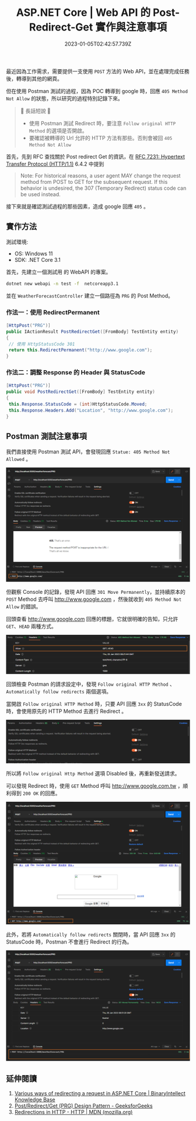 ﻿---
title: ASP.NET Core | Web API 的 Post-Redirect-Get 實作與注意事項
tags:
  - ASP.NET CORE
categories:
  - 軟體開發
keywords:
  - Post-Redirect-Get
  - Postman
  - .NET Core
date: 2023-01-05T02:42:57.739Z
description: 在進行 Post-Redirect-Get 實作時，301 redirect 到目標的網址時，發生回應 405。其問題的原因與 Postman
  的設定及目標網址允許的 HTTP 方法有關。
slug: post-redirect-get
---

最近因為工作需求，需要提供一支使用  `POST`  方法的 Web API，並在處理完成任務後，轉導到其他的網頁。

但在使用 Postman 測試的過程，因為 POC 轉導到 google 時，回應  `405 Method Not Allow` 的狀態，所以研究的過程特別記錄下來。

> 🔖 長話短說 🔖
>
> - 使用 Postman 測試 Redirect 時，要注意 `Follow original HTTP Method` 的選項是否開啟。
> - 要確認被轉導的 Url 允許的 HTTP 方法有那些。否則會被回 `405 Method Not Allow`

<!--more-->

首先，先到 RFC 查找關於 Post redirect Get 的資訊，在 [RFC 7231: Hypertext Transfer Protocol (HTTP/1.1)](https://www.rfc-editor.org/rfc/rfc7231#section-6.4.2) 6.4.2 中提到

> Note: For historical reasons, a user agent MAY change the request method from POST to GET for the subsequent request.  If this behavior is undesired, the 307 (Temporary Redirect) status code can be used instead.

接下來就是確認測試過程的那些因素，造成 google 回應 `405` 。

## 實作方法

測試環境:

- OS: Windows 11
- SDK: .NET Core 3.1

首先，先建立一個測試用 的 WebAPI 的專案。

``` bash
dotnet new webapi -n test -f  netcoreapp3.1
```

並在 `WeatherForecastController` 建立一個路徑為 `PRG`  的 Post Method。

### 作法一：使用 RedirectPermanent

```C#
[HttpPost("PRG")]
public IActionResult PostRedirectGet([FromBody] TestEntity entity)
{
 // 使用 HttpStatusCode 301
 return this.RedirectPermanent("http://www.google.com");
}
```

### 作法二：調整 Response 的 Header 與 StatusCode

```C#
[HttpPost("PRG")]
public void PostRedirectGet([FromBody] TestEntity entity)
{
 this.Response.StatusCode = (int)HttpStatusCode.Moved;
 this.Response.Headers.Add("Location", "http://www.google.com");
}
```

## Postman 測試注意事項

我們直接使用 Postman 測試 API，會發現回應 `Statue: 405 Method Not Allowed` 。

![Postman response 405](../../images/Post-Redirect-Get/RedirectPermanent_Postman_405.png)

但觀察 Console 的記錄，發現 API 回應 `301 Move Permanently`，並持續原本的  `POST`  Method 去呼叫 <http://www.google.com> ，然後就收到 `405 Method Not Allow` 的錯誤。

回頭查看 <http://www.google.com> 回應的標題，它就很明確的告知，只允許 `GET`、`HEAD` 兩種方式。

![Postman response header](../../images/Post-Redirect-Get/RedirectPermanent_Postman_405_Response_Header.png)

回頭檢查 Postman 的請求設定中，發現 `Follow original HTTP Method` 、`Automatically follow redirects` 兩個選項。

當開啟  `Follow original HTTP Method`  時，只要 API 回應 `3xx` 的 StatusCode 時，會使用原先的 HTTP Method 去進行 Redirect 。

![Postman request settings](../../images/Post-Redirect-Get/Postman_Request_settings.png)

所以將 `Follow original Http Method` 選項 Disabled 後，再重新發送請求。

可以發現 Redirect 時，使用 `GET`  Method 呼叫 <http://www.google.com.tw> ，順利得到 `200 OK` 的回應。

![disable follow origin HTTP Method](../../images/Post-Redirect-Get/Postman_Disabled_Follow_origin_HTTP_Method.png)

此外，若將 `Automatically follow redirects` 關閉時，當 API 回應 `3xx` 的 StatusCode 時，Postman 不會進行 Redirect 的行為。

![disable automatically follow redirects](../../images/Post-Redirect-Get/Postman_Disabled_Automaticall_follow_redirects.png)

## 延伸閱讀

1. [Various ways of redirecting a request in ASP.NET Core | BinaryIntellect Knowledge Base](http://binaryintellect.net/articles/2cde4c7c-b43d-4c67-acc2-614ae9b0fcf5.aspx)
2. [Post/Redirect/Get (PRG) Design Pattern - GeeksforGeeks](https://www.geeksforgeeks.org/post-redirect-get-prg-design-pattern/)
3. [Redirections in HTTP - HTTP | MDN (mozilla.org)](https://developer.mozilla.org/en-US/docs/Web/HTTP/Redirections)
